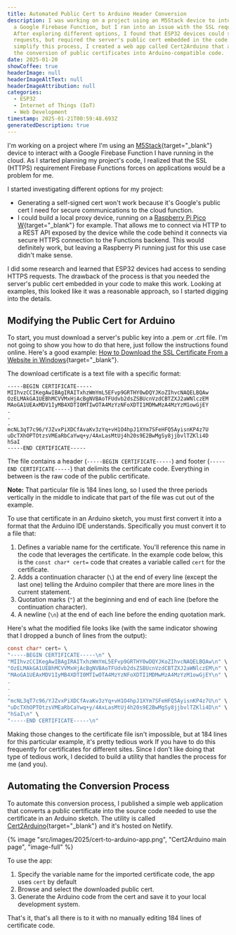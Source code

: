 ```yaml
---
title: Automated Public Cert to Arduino Header Conversion
description: I was working on a project using an M5Stack device to interact with
  a Google Firebase Function, but I ran into an issue with the SSL requirement.
  After exploring different options, I found that ESP32 devices could send HTTPS
  requests, but required the server's public cert embedded in the code. To
  simplify this process, I created a web app called Cert2Arduino that automates
  the conversion of public certificates into Arduino-compatible code.
date: 2025-01-20
showCoffee: true
headerImage: null
headerImageAltText: null
headerImageAttribution: null
categories:
  - ESP32
  - Internet of Things (IoT)
  - Web Development
timestamp: 2025-01-21T00:59:48.693Z
generatedDescription: true
---
```


I'm working on a project where I'm using an [M5Stack](https://m5stack.com/){target="_blank"} device to interact with a Google Firebase Function I have running in the cloud. As I started planning my project's code, I realized that the SSL (HTTPS) requirement Firebase Functions forces on applications would be a problem for me.

I started investigating different options for my project:

+ Generating a self-signed cert won't work because it's Google's public cert I need for secure communications to the cloud function.
+ I could build a local proxy device, running on a [Raspberry Pi Pico W](https://www.raspberrypi.com/products/raspberry-pi-pico-2/){target="_blank"}  for example. That allows me to connect via HTTP to a REST API exposed by the device while the code behind it connects via secure HTTPS connection to the Functions backend. This would definitely work, but leaving a Raspberry Pi running just for this use case didn't make sense.

I did some research and learned that ESP32 devices had access to sending HTTPS requests. The drawback of the process is that you needed the server's public cert embedded in your code to make this work. Looking at examples, this looked like it was a reasonable approach, so I started digging into the details.

## Modifying the Public Cert for Arduino

To start, you must download a server's public key into a .pem or .crt file. I'm not going to show you how to do that here, just follow the instructions found online. Here's a good example: [How to Download the SSL Certificate From a Website in Windows](https://www.instructables.com/How-to-Download-the-SSL-Certificate-From-a-Website/){target="_blank"}.

The download certificate is a text file with a specific format:

```text
-----BEGIN CERTIFICATE-----
MIIhvzCCIKegAwIBAgIRAITxhzWmYmL5EFvp9GRTHY0wDQYJKoZIhvcNAQELBQAw
OzELMAkGA1UEBhMCVVMxHjAcBgNVBAoTFUdvb2dsZSBUcnVzdCBTZXJ2aWNlczEM
MAoGA1UEAxMDV1IyMB4XDTI0MTIwOTA4MzYzNFoXDTI1MDMwMzA4MzYzM1owGjEY
.
.
.
mcNL3qT7c96/YJZvxPiXDCfAvaKv3zYq+vH1O4hpJ1XYm7SFeHFQ5AyisnKP4z7U
uDcTXhOPTOtzsVMEaRbCaYwq+y/4AxLasMtUj4h20s9E2BwMgSy8jjbvlTZKli4D
hSaI
-----END CERTIFICATE-----
```

The file contains a header (`-----BEGIN CERTIFICATE-----`) and footer (`-----END CERTIFICATE-----`) that delimits the certificate code. Everything in between is the raw code of the public certificate. 

**Note:** That particular file is 184 lines long, so I used the three periods vertically  in the middle to indicate that part of the file was cut out of the example.

To use that certificate in an Arduino sketch,  you must first convert it into a format that the Arduino IDE understands. Specifically you must convert it to a file that:

1. Defines a variable name for the certificate. You'll reference this name in the code that leverages the certificate. In the example code below, this is the `const char* cert=` code that creates a variable called `cert` for the certificate.
2. Adds a continuation character (`\`) at the end of every line (except the last one) telling the Arduino compiler that there are more lines in the current statement.
3. Quotation marks (`"`) at the beginning and end of each line (before the continuation character).
4. A newline (`\n`) at the end of each line before the ending quotation mark.

Here's what the modified file looks like (with the same indicator showing that I dropped a bunch of lines from the output):

```c
const char* cert= \
"-----BEGIN CERTIFICATE-----\n" \
"MIIhvzCCIKegAwIBAgIRAITxhzWmYmL5EFvp9GRTHY0wDQYJKoZIhvcNAQELBQAw\n" \
"OzELMAkGA1UEBhMCVVMxHjAcBgNVBAoTFUdvb2dsZSBUcnVzdCBTZXJ2aWNlczEM\n" \
"MAoGA1UEAxMDV1IyMB4XDTI0MTIwOTA4MzYzNFoXDTI1MDMwMzA4MzYzM1owGjEY\n" \
.
.
.
"mcNL3qT7c96/YJZvxPiXDCfAvaKv3zYq+vH1O4hpJ1XYm7SFeHFQ5AyisnKP4z7U\n" \
"uDcTXhOPTOtzsVMEaRbCaYwq+y/4AxLasMtUj4h20s9E2BwMgSy8jjbvlTZKli4D\n" \
"hSaI\n" \
"-----END CERTIFICATE-----\n"
```

Making those changes to the certificate file isn't impossible, but at 184 lines for this particular example, it's pretty tedious work If you have to do this frequently for certificates for different sites. Since I don't like doing that type of tedious work, I decided to build a utility that handles the process for me (and you).

## Automating the Conversion Process

To automate this conversion process, I published a simple web application that converts a public certificate into the source code needed to use the certificate in an Arduino sketch. The utility is called [Cert2Arduino](https://cert2arduino.netlify.app/){target="_blank"} and it's hosted on Netlify.

{% image "src/images/2025/cert-to-arduino-app.png", "Cert2Arduino main page", "image-full" %}

To use the app: 

1. Specify the variable name for the imported certificate code, the app uses `cert` by default
2. Browse and select the downloaded public cert.
3. Generate the Arduino code from the cert and save it to your local development system.

That's it, that's all there is to it with no manually editing 184 lines of certificate code.
